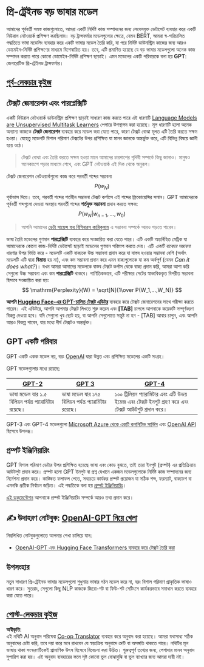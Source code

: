 <!--
CO_OP_TRANSLATOR_METADATA:
{
  "original_hash": "2efbb183384a50f0fc0cde02534d912f",
  "translation_date": "2025-08-26T08:42:59+00:00",
  "source_file": "lessons/5-NLP/20-LangModels/README.md",
  "language_code": "bn"
}
-->
# প্রি-ট্রেইনড বড় ভাষার মডেল

আমাদের পূর্ববর্তী সমস্ত কাজগুলোতে, আমরা একটি নির্দিষ্ট কাজ সম্পাদনের জন্য লেবেলযুক্ত ডেটাসেট ব্যবহার করে একটি নিউরাল নেটওয়ার্ক প্রশিক্ষণ করছিলাম। বড় ট্রান্সফর্মার মডেলগুলোর ক্ষেত্রে, যেমন BERT, আমরা স্ব-পরিচালিত পদ্ধতিতে ভাষা মডেলিং ব্যবহার করে একটি ভাষার মডেল তৈরি করি, যা পরে নির্দিষ্ট ডাউনস্ট্রিম কাজের জন্য আরও ডোমেইন-নির্দিষ্ট প্রশিক্ষণের মাধ্যমে বিশেষায়িত হয়। তবে, এটি প্রমাণিত হয়েছে যে বড় ভাষার মডেলগুলো অনেক কাজ সম্পাদন করতে পারে কোনো ডোমেইন-নির্দিষ্ট প্রশিক্ষণ ছাড়াই। এমন মডেলের একটি পরিবারকে বলা হয় **GPT**: জেনারেটিভ প্রি-ট্রেইনড ট্রান্সফর্মার।

## [পূর্ব-লেকচার কুইজ](https://ff-quizzes.netlify.app/en/ai/quiz/39)

## টেক্সট জেনারেশন এবং পারপ্লেক্সিটি

একটি নিউরাল নেটওয়ার্ক ডাউনস্ট্রিম প্রশিক্ষণ ছাড়াই সাধারণ কাজ করতে পারে এই ধারণাটি [Language Models are Unsupervised Multitask Learners](https://cdn.openai.com/better-language-models/language_models_are_unsupervised_multitask_learners.pdf) পেপারে উপস্থাপন করা হয়েছে। মূল ধারণাটি হলো অনেক অন্যান্য কাজকে **টেক্সট জেনারেশন** ব্যবহার করে মডেল করা যেতে পারে, কারণ টেক্সট বোঝা মূলত এটি তৈরি করতে সক্ষম হওয়া। যেহেতু মডেলটি বিশাল পরিমাণ টেক্সটের উপর প্রশিক্ষিত যা মানব জ্ঞানকে অন্তর্ভুক্ত করে, এটি বিভিন্ন বিষয়ে জ্ঞানী হয়ে ওঠে।

> টেক্সট বোঝা এবং তৈরি করতে সক্ষম হওয়া মানে আমাদের চারপাশের পৃথিবী সম্পর্কে কিছু জানাও। মানুষও অনেকাংশে পড়ার মাধ্যমে শেখে, এবং GPT নেটওয়ার্ক এই দিক থেকে অনুরূপ।

টেক্সট জেনারেশন নেটওয়ার্কগুলো কাজ করে পরবর্তী শব্দের সম্ভাবনা $$P(w_N)$$ পূর্বাভাস দিয়ে। তবে, পরবর্তী শব্দের শর্তহীন সম্ভাবনা টেক্সট কর্পাসে এই শব্দের ফ্রিকোয়েন্সির সমান। GPT আমাদেরকে পূর্ববর্তী শব্দগুলো দেওয়া অবস্থায় পরবর্তী শব্দের **শর্তযুক্ত সম্ভাবনা** প্রদান করতে সক্ষম: $$P(w_N | w_{n-1}, ..., w_0)$$

> আপনি আমাদের [ডেটা সায়েন্স ফর বিগিনারস কারিকুলাম](https://github.com/microsoft/Data-Science-For-Beginners/tree/main/1-Introduction/04-stats-and-probability) এ সম্ভাবনা সম্পর্কে আরও পড়তে পারেন।

ভাষা তৈরি মডেলের গুণমান **পারপ্লেক্সিটি** ব্যবহার করে সংজ্ঞায়িত করা যেতে পারে। এটি একটি অন্তর্নিহিত মেট্রিক যা আমাদেরকে কোনো কাজ-নির্দিষ্ট ডেটাসেট ছাড়াই মডেলের গুণমান পরিমাপ করতে দেয়। এটি *একটি বাক্যের সম্ভাবনা* ধারণার উপর ভিত্তি করে - মডেলটি একটি বাক্যকে উচ্চ সম্ভাবনা প্রদান করে যা বাস্তব হওয়ার সম্ভাবনা বেশি (অর্থাৎ মডেলটি এটি দ্বারা **বিভ্রান্ত** হয় না), এবং কম সম্ভাবনা প্রদান করে এমন বাক্যগুলোকে যা কম অর্থপূর্ণ (যেমন *Can it does what?*)। যখন আমরা আমাদের মডেলকে বাস্তব টেক্সট কর্পাস থেকে বাক্য প্রদান করি, আমরা আশা করি সেগুলো উচ্চ সম্ভাবনা এবং কম **পারপ্লেক্সিটি** থাকবে। গাণিতিকভাবে, এটি পরীক্ষার সেটের স্বাভাবিককৃত বিপরীত সম্ভাবনা হিসাবে সংজ্ঞায়িত করা হয়:
$$
\mathrm{Perplexity}(W) = \sqrt[N]{1\over P(W_1,...,W_N)}
$$ 

**আপনি [Hugging Face-এর GPT-চালিত টেক্সট এডিটর](https://transformer.huggingface.co/doc/gpt2-large)** ব্যবহার করে টেক্সট জেনারেশনের সাথে পরীক্ষা করতে পারেন। এই এডিটরে, আপনি আপনার টেক্সট লিখতে শুরু করেন এবং **[TAB]** চাপলে আপনাকে কয়েকটি সম্পূর্ণকরণ বিকল্প দেওয়া হবে। যদি সেগুলো খুব ছোট হয়, বা আপনি সেগুলোতে সন্তুষ্ট না হন - [TAB] আবার চাপুন, এবং আপনি আরও বিকল্প পাবেন, যার মধ্যে দীর্ঘ টেক্সটও অন্তর্ভুক্ত।

## GPT একটি পরিবার

GPT একটি একক মডেল নয়, বরং [OpenAI](https://openai.com) দ্বারা উন্নত এবং প্রশিক্ষিত মডেলের একটি সংগ্রহ।

GPT মডেলগুলোর মধ্যে রয়েছে:

| [GPT-2](https://huggingface.co/docs/transformers/model_doc/gpt2#openai-gpt2) | [GPT 3](https://openai.com/research/language-models-are-few-shot-learners) | [GPT-4](https://openai.com/gpt-4) |
| -- | -- | -- |
| ভাষা মডেল যার ১.৫ বিলিয়ন পর্যন্ত প্যারামিটার রয়েছে। | ভাষা মডেল যার ১৭৫ বিলিয়ন পর্যন্ত প্যারামিটার রয়েছে। | ১০০ ট্রিলিয়ন প্যারামিটার এবং এটি উভয় ইমেজ এবং টেক্সট ইনপুট গ্রহণ করে এবং টেক্সট আউটপুট প্রদান করে। |

GPT-3 এবং GPT-4 মডেলগুলো [Microsoft Azure থেকে একটি কগনিটিভ সার্ভিস](https://azure.microsoft.com/en-us/services/cognitive-services/openai-service/#overview?WT.mc_id=academic-77998-cacaste) এবং [OpenAI API](https://openai.com/api/) হিসেবে উপলব্ধ।

## প্রম্পট ইঞ্জিনিয়ারিং

GPT বিশাল পরিমাণ ডেটার উপর প্রশিক্ষিত হয়েছে ভাষা এবং কোড বুঝতে, তাই তারা ইনপুট (প্রম্পট) এর প্রতিক্রিয়ায় আউটপুট প্রদান করে। প্রম্পট হলো GPT ইনপুট বা প্রশ্ন যেখানে একজন মডেলগুলোকে নির্দিষ্ট কাজ সম্পাদনের জন্য নির্দেশনা প্রদান করে। কাঙ্ক্ষিত ফলাফল পেতে, সবচেয়ে কার্যকর প্রম্পট প্রয়োজন যা সঠিক শব্দ, ফরম্যাট, বাক্যাংশ বা এমনকি প্রতীক নির্বাচন জড়িত। এই পদ্ধতিকে বলা হয় [প্রম্পট ইঞ্জিনিয়ারিং](https://learn.microsoft.com/en-us/shows/ai-show/the-basics-of-prompt-engineering-with-azure-openai-service?WT.mc_id=academic-77998-bethanycheum)।

[এই ডকুমেন্টেশন](https://learn.microsoft.com/en-us/semantic-kernel/prompt-engineering/?WT.mc_id=academic-77998-bethanycheum) আপনাকে প্রম্পট ইঞ্জিনিয়ারিং সম্পর্কে আরও তথ্য প্রদান করে।

## ✍️ উদাহরণ নোটবুক: [OpenAI-GPT নিয়ে খেলা](../../../../../lessons/5-NLP/20-LangModels/GPT-PyTorch.ipynb)

নিম্নলিখিত নোটবুকগুলোতে আপনার শেখা চালিয়ে যান:

* [OpenAI-GPT এবং Hugging Face Transformers ব্যবহার করে টেক্সট তৈরি করা](../../../../../lessons/5-NLP/20-LangModels/GPT-PyTorch.ipynb)

## উপসংহার

নতুন সাধারণ প্রি-ট্রেইনড ভাষার মডেলগুলো শুধুমাত্র ভাষার গঠন মডেল করে না, বরং বিশাল পরিমাণ প্রাকৃতিক ভাষাও ধারণ করে। সুতরাং, সেগুলো কিছু NLP কাজকে জিরো-শট বা ফিউ-শট সেটিংসে কার্যকরভাবে সমাধান করতে ব্যবহার করা যেতে পারে।

## [পোস্ট-লেকচার কুইজ](https://ff-quizzes.netlify.app/en/ai/quiz/40)

**অস্বীকৃতি**:  
এই নথিটি AI অনুবাদ পরিষেবা [Co-op Translator](https://github.com/Azure/co-op-translator) ব্যবহার করে অনুবাদ করা হয়েছে। আমরা যথাসাধ্য সঠিক অনুবাদের চেষ্টা করি, তবে দয়া করে মনে রাখবেন যে স্বয়ংক্রিয় অনুবাদে ত্রুটি বা অসঙ্গতি থাকতে পারে। নথিটির মূল ভাষায় থাকা সংস্করণটিকেই প্রামাণিক উৎস হিসেবে বিবেচনা করা উচিত। গুরুত্বপূর্ণ তথ্যের জন্য, পেশাদার মানব অনুবাদ সুপারিশ করা হয়। এই অনুবাদ ব্যবহারের ফলে সৃষ্ট কোনো ভুল বোঝাবুঝি বা ভুল ব্যাখ্যার জন্য আমরা দায়ী নই।